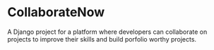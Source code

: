 # CollaborateNow
A Django project for a platform where developers can collaborate on projects to improve their skills and build porfolio worthy projects.

